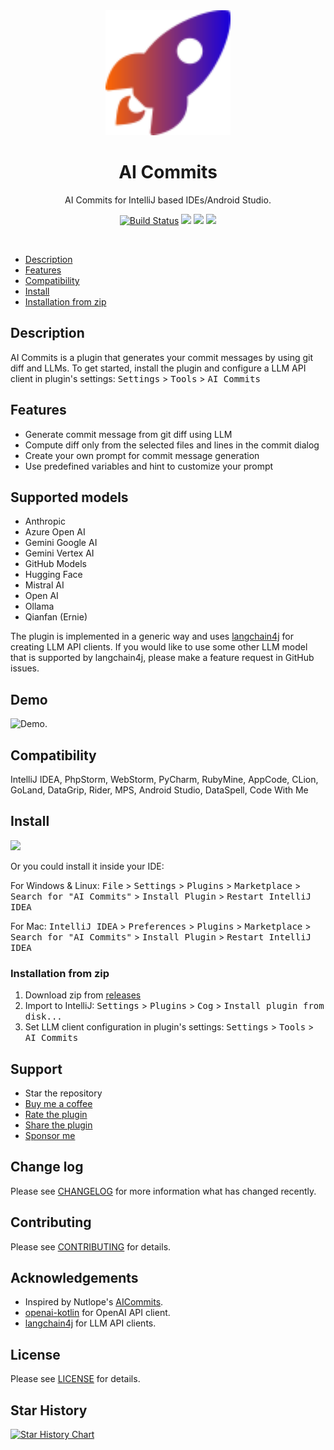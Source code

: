 <div align="center">
    <a href="https://plugins.jetbrains.com/plugin/21335-ai-commits">
        <img src="./src/main/resources/META-INF/pluginIcon.svg" width="200" height="200" alt="logo"/>
    </a>
</div>
<h1 align="center">AI Commits</h1>
<p align="center">AI Commits for IntelliJ based IDEs/Android Studio.</p>

<p align="center">
<a href="https://actions-badge.atrox.dev/blarc/ai-commits-intellij-plugin/goto?ref=main"><img alt="Build Status" src="https://img.shields.io/endpoint.svg?url=https%3A%2F%2Factions-badge.atrox.dev%2Fblarc%2Fai-commits-intellij-plugin%2Fbadge%3Fref%3Dmain&style=popout-square" /></a>
<a href="https://plugins.jetbrains.com/plugin/21335-ai-commits"><img src="https://img.shields.io/jetbrains/plugin/r/stars/21335?style=flat-square"></a>
<a href="https://plugins.jetbrains.com/plugin/21335-ai-commits"><img src="https://img.shields.io/jetbrains/plugin/d/21335-ai-commits.svg?style=flat-square"></a>
<a href="https://plugins.jetbrains.com/plugin/21335-ai-commits"><img src="https://img.shields.io/jetbrains/plugin/v/21335-ai-commits.svg?style=flat-square"></a>
</p>
<br>

- [Description](#description)
- [Features](#features)
- [Compatibility](#compatibility)
- [Install](#install)
- [Installation from zip](#installation-from-zip)

[//]: # (- [Demo]&#40;#demo&#41;)

## Description

AI Commits is a plugin that generates your commit messages by using git diff and LLMs. To get started, install the
plugin and configure a LLM API client in plugin's settings: <kbd>Settings</kbd> > <kbd>Tools</kbd> > <kbd>AI Commits</kbd>

## Features

- Generate commit message from git diff using LLM
- Compute diff only from the selected files and lines in the commit dialog
- Create your own prompt for commit message generation
- Use predefined variables and hint to customize your prompt

## Supported models

- Anthropic
- Azure Open AI
- Gemini Google AI
- Gemini Vertex AI
- GitHub Models
- Hugging Face
- Mistral AI
- Open AI
- Ollama
- Qianfan (Ernie)

The plugin is implemented in a generic way and uses [langchain4j](https://github.com/langchain4j/langchain4j) for creating LLM API clients. If you would like to use some other LLM model that is supported by langchain4j, please make a feature request in GitHub issues.

## Demo

<picture>
  <source media="(prefers-color-scheme: dark)" srcset="./screenshots/plugin-dark.gif">
  <source media="(prefers-color-scheme: light)" srcset="./screenshots/plugin-white.gif">
  <img alt="Demo." src="./screenshots/plugin-white.gif">
</picture>

## Compatibility

IntelliJ IDEA, PhpStorm, WebStorm, PyCharm, RubyMine, AppCode, CLion, GoLand, DataGrip, Rider, MPS, Android Studio,
DataSpell, Code With Me

## Install

<a href="https://plugins.jetbrains.com/embeddable/install/21335">
<img src="https://user-images.githubusercontent.com/12044174/123105697-94066100-d46a-11eb-9832-338cdf4e0612.png" width="300"/>
</a>

Or you could install it inside your IDE:

For Windows & Linux: <kbd>File</kbd> > <kbd>Settings</kbd> > <kbd>Plugins</kbd> > <kbd>Marketplace</kbd> > <kbd>Search
for "AI Commits"</kbd> > <kbd>Install Plugin</kbd> > <kbd>Restart IntelliJ IDEA</kbd>

For Mac: <kbd>IntelliJ IDEA</kbd> > <kbd>Preferences</kbd> > <kbd>Plugins</kbd> > <kbd>Marketplace</kbd> > <kbd>Search
for "AI Commits"</kbd> > <kbd>Install Plugin</kbd>  > <kbd>Restart IntelliJ IDEA</kbd>

### Installation from zip

1. Download zip from [releases](https://github.com/Blarc/ai-commits-intellij-plugin/releases)
2. Import to IntelliJ: <kbd>Settings</kbd> > <kbd>Plugins</kbd> > <kbd>Cog</kbd> > <kbd>Install plugin from
   disk...</kbd>
3. Set LLM client configuration in plugin's settings: <kbd>Settings</kbd> > <kbd>Tools</kbd> > <kbd>AI Commits</kbd>

[//]: # (## Demo)

[//]: # ()

[//]: # (![demo.gif]&#40;./screenshots/plugin2.gif&#41;)

## Support

* Star the repository
* [Buy me a coffee](https://ko-fi.com/blarc)
* [Rate the plugin](https://plugins.jetbrains.com/plugin/21335-ai-commits)
* [Share the plugin](https://plugins.jetbrains.com/plugin/21335-ai-commits)
* [Sponsor me](https://github.com/sponsors/Blarc)

## Change log

Please see [CHANGELOG](CHANGELOG.md) for more information what has changed recently.

## Contributing

Please see [CONTRIBUTING](CONTRIBUTING.md) for details.

## Acknowledgements

- Inspired by Nutlope's [AICommits](https://github.com/Nutlope/aicommits).
- [openai-kotlin](https://github.com/aallam/openai-kotlin) for OpenAI API client.
- [langchain4j](https://github.com/langchain4j/langchain4j) for LLM API clients.

## License

Please see [LICENSE](LICENSE) for details.

## Star History

<a href="https://star-history.com/#Blarc/ai-commits-intellij-plugin&Date">
 <picture>
   <source media="(prefers-color-scheme: dark)" srcset="https://api.star-history.com/svg?repos=Blarc/ai-commits-intellij-plugin&type=Date&theme=dark" />
   <source media="(prefers-color-scheme: light)" srcset="https://api.star-history.com/svg?repos=Blarc/ai-commits-intellij-plugin&type=Date" />
   <img alt="Star History Chart" src="https://api.star-history.com/svg?repos=Blarc/ai-commits-intellij-plugin&type=Date" />
 </picture>
</a>
